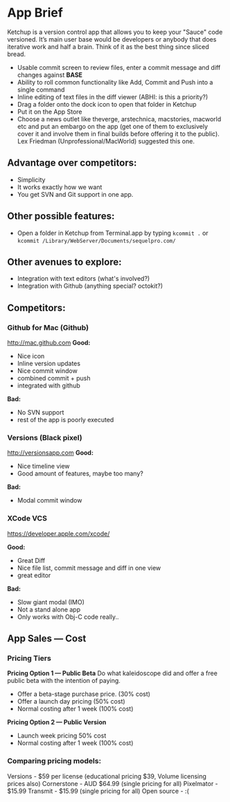 # App Brief #

Ketchup is a version control app that allows you to keep your "Sauce" code versioned. It’s main user base would be developers or anybody that does iterative work and half a brain. Think of it as the best thing since sliced bread.

- Usable commit screen to review files, enter a commit message and diff changes against **BASE**
- Ability to roll common functionality like Add, Commit and Push into a single command
- Inline editing of text files in the diff viewer (ABHI: is this a priority?)
- Drag a folder onto the dock icon to open that folder in Ketchup
- Put it on the App Store
- Choose a news outlet like theverge, arstechnica, macstories, macworld etc and put an embargo on the app (get one of them to exclusively cover it and involve them in final builds before offering it to the public). Lex Friedman (Unprofessional/MacWorld) suggested this one.

## Advantage over competitors:
- Simplicity
- It works exactly how we want
- You get SVN and Git support in one app.

## Other possible features: 
- Open a folder in Ketchup from Terminal.app by typing `kcommit .` or `kcommit /Library/WebServer/Documents/sequelpro.com/`

## Other avenues to explore:
- Integration with text editors (what's involved?)
- Integration with Github (anything special? octokit?)

## Competitors:
### Github for Mac (Github)
http://mac.github.com
**Good:**
- Nice icon
- Inline version updates
- Nice commit window
- combined commit + push
- integrated with github

**Bad:**
- No SVN support
- rest of the app is poorly executed

### Versions (Black pixel)
http://versionsapp.com
**Good:**
- Nice timeline view
- Good amount of features, maybe too many?

**Bad:**
- Modal commit window

### XCode VCS
https://developer.apple.com/xcode/

**Good:**
- Great Diff
- Nice file list, commit message and diff in one view
- great editor

**Bad:**
- Slow giant modal (IMO)
- Not a stand alone app
- Only works with Obj-C code really..


## App Sales — Cost

### Pricing Tiers

**Pricing Option 1 — Public Beta**
Do what kaleidoscope did and offer a free public beta with the intention of paying.
- Offer a beta-stage purchase price. (30% cost)
- Offer a launch day pricing (50% cost)
- Normal costing after 1 week (100% cost)

**Pricing Option 2 — Public Version**
- Launch week pricing 50% cost
- Normal costing after 1 week (100% cost)


### Comparing pricing models:
Versions - $59 per license (educational pricing $39, Volume licensing prices also)
Cornerstone - AUD $64.99 (single pricing for all)
Pixelmator - $15.99
Transmit - $15.99 (single pricing for all)
Open source - :(


